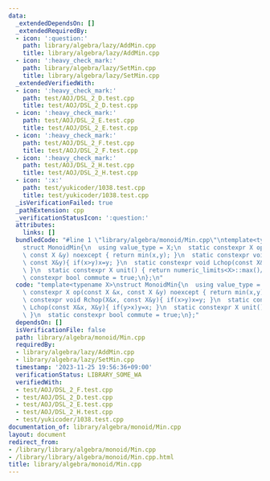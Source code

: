 ```yaml
---
data:
  _extendedDependsOn: []
  _extendedRequiredBy:
  - icon: ':question:'
    path: library/algebra/lazy/AddMin.cpp
    title: library/algebra/lazy/AddMin.cpp
  - icon: ':heavy_check_mark:'
    path: library/algebra/lazy/SetMin.cpp
    title: library/algebra/lazy/SetMin.cpp
  _extendedVerifiedWith:
  - icon: ':heavy_check_mark:'
    path: test/AOJ/DSL_2_D.test.cpp
    title: test/AOJ/DSL_2_D.test.cpp
  - icon: ':heavy_check_mark:'
    path: test/AOJ/DSL_2_E.test.cpp
    title: test/AOJ/DSL_2_E.test.cpp
  - icon: ':heavy_check_mark:'
    path: test/AOJ/DSL_2_F.test.cpp
    title: test/AOJ/DSL_2_F.test.cpp
  - icon: ':heavy_check_mark:'
    path: test/AOJ/DSL_2_H.test.cpp
    title: test/AOJ/DSL_2_H.test.cpp
  - icon: ':x:'
    path: test/yukicoder/1038.test.cpp
    title: test/yukicoder/1038.test.cpp
  _isVerificationFailed: true
  _pathExtension: cpp
  _verificationStatusIcon: ':question:'
  attributes:
    links: []
  bundledCode: "#line 1 \"library/algebra/monoid/Min.cpp\"\ntemplate<typename X>\n\
    struct MonoidMin{\n  using value_type = X;\n  static constexpr X op(const X &x,\
    \ const X &y) noexcept { return min(x,y); }\n  static constexpr void Rchop(X&x,\
    \ const X&y){ if(x>y)x=y; }\n  static constexpr void Lchop(const X&x, X&y){ if(y>x)y=x;\
    \ }\n  static constexpr X unit() { return numeric_limits<X>::max()/2; }\n  static\
    \ constexpr bool commute = true;\n};\n"
  code: "template<typename X>\nstruct MonoidMin{\n  using value_type = X;\n  static\
    \ constexpr X op(const X &x, const X &y) noexcept { return min(x,y); }\n  static\
    \ constexpr void Rchop(X&x, const X&y){ if(x>y)x=y; }\n  static constexpr void\
    \ Lchop(const X&x, X&y){ if(y>x)y=x; }\n  static constexpr X unit() { return numeric_limits<X>::max()/2;\
    \ }\n  static constexpr bool commute = true;\n};"
  dependsOn: []
  isVerificationFile: false
  path: library/algebra/monoid/Min.cpp
  requiredBy:
  - library/algebra/lazy/AddMin.cpp
  - library/algebra/lazy/SetMin.cpp
  timestamp: '2023-11-25 19:56:36+09:00'
  verificationStatus: LIBRARY_SOME_WA
  verifiedWith:
  - test/AOJ/DSL_2_F.test.cpp
  - test/AOJ/DSL_2_D.test.cpp
  - test/AOJ/DSL_2_E.test.cpp
  - test/AOJ/DSL_2_H.test.cpp
  - test/yukicoder/1038.test.cpp
documentation_of: library/algebra/monoid/Min.cpp
layout: document
redirect_from:
- /library/library/algebra/monoid/Min.cpp
- /library/library/algebra/monoid/Min.cpp.html
title: library/algebra/monoid/Min.cpp
---
```


